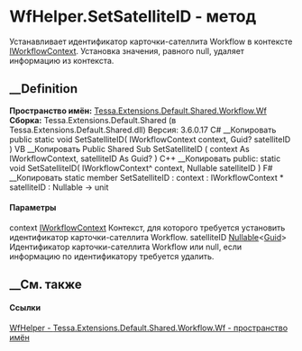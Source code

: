 # WfHelper.SetSatelliteID - метод
Устанавливает идентификатор карточки-сателлита Workflow в контексте
[IWorkflowContext](T_Tessa_Cards_Workflow_IWorkflowContext.htm). Установка
значения, равного null, удаляет информацию из контекста.
## __Definition
 **Пространство имён:**
[Tessa.Extensions.Default.Shared.Workflow.Wf](N_Tessa_Extensions_Default_Shared_Workflow_Wf.htm)  
 **Сборка:** Tessa.Extensions.Default.Shared (в
Tessa.Extensions.Default.Shared.dll) Версия: 3.6.0.17
C# __Копировать
     public static void SetSatelliteID(
    	IWorkflowContext context,
    	Guid? satelliteID
    )
VB __Копировать
     Public Shared Sub SetSatelliteID ( 
    	context As IWorkflowContext,
    	satelliteID As Guid?
    )
C++ __Копировать
     public:
    static void SetSatelliteID(
    	IWorkflowContext^ context, 
    	Nullable<Guid> satelliteID
    )
F# __Копировать
     static member SetSatelliteID : 
            context : IWorkflowContext * 
            satelliteID : Nullable<Guid> -> unit 
#### Параметры
context [IWorkflowContext](T_Tessa_Cards_Workflow_IWorkflowContext.htm)
     Контекст, для которого требуется установить идентификатор карточки-сателлита Workflow. 
satelliteID
[Nullable](https://learn.microsoft.com/dotnet/api/system.nullable-1)<[Guid](https://learn.microsoft.com/dotnet/api/system.guid)>
     Идентификатор карточки-сателлита Workflow или null, если информацию по идентификатору требуется удалить. 
## __См. также
#### Ссылки
[WfHelper - ](T_Tessa_Extensions_Default_Shared_Workflow_Wf_WfHelper.htm)
[Tessa.Extensions.Default.Shared.Workflow.Wf - пространство
имён](N_Tessa_Extensions_Default_Shared_Workflow_Wf.htm)

